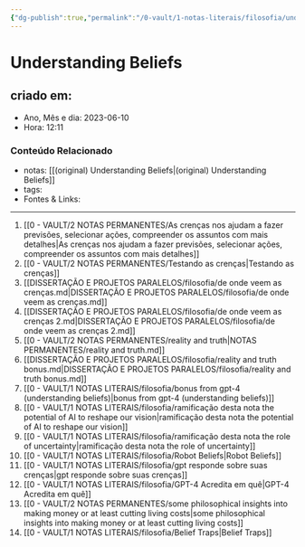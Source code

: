 ```yaml
---
{"dg-publish":true,"permalink":"/0-vault/1-notas-literais/filosofia/understanding-beliefs-sumario/","dgHomeLink":true,"dgShowLocalGraph":true,"dgShowFileTree":true,"noteIcon":""}
---
```


# Understanding Beliefs

## criado em: 
-  Ano, Mês e dia: 2023-06-10
- Hora: 12:11

### Conteúdo Relacionado
- notas: [[(original) Understanding Beliefs\|(original) Understanding Beliefs]]
- tags: 
- Fontes & Links: 
---

1. [[0 - VAULT/2 NOTAS PERMANENTES/As crenças nos ajudam a fazer previsões, selecionar ações, compreender os assuntos com mais detalhes\|As crenças nos ajudam a fazer previsões, selecionar ações, compreender os assuntos com mais detalhes]]
2. [[0 - VAULT/2 NOTAS PERMANENTES/Testando as crenças\|Testando as crenças]]
3. [[DISSERTAÇÃO E PROJETOS PARALELOS/filosofia/de onde veem as crenças.md\|DISSERTAÇÃO E PROJETOS PARALELOS/filosofia/de onde veem as crenças.md]]
4. [[DISSERTAÇÃO E PROJETOS PARALELOS/filosofia/de onde veem as crenças 2.md\|DISSERTAÇÃO E PROJETOS PARALELOS/filosofia/de onde veem as crenças 2.md]]
5. [[0 - VAULT/2 NOTAS PERMANENTES/reality and truth\|NOTAS PERMANENTES/reality and truth.md]]
6. [[DISSERTAÇÃO E PROJETOS PARALELOS/filosofia/reality and truth bonus.md\|DISSERTAÇÃO E PROJETOS PARALELOS/filosofia/reality and truth bonus.md]]
7. [[0 - VAULT/1 NOTAS LITERAIS/filosofia/bonus from gpt-4 (understanding beliefs)\|bonus from gpt-4 (understanding beliefs)]]
8. [[0 - VAULT/1 NOTAS LITERAIS/filosofia/ramificação desta nota the potential of AI to reshape our vision\|ramificação desta nota the potential of AI to reshape our vision]]
9. [[0 - VAULT/1 NOTAS LITERAIS/filosofia/ramificação desta nota the role of uncertainty\|ramificação desta nota the role of uncertainty]]
10. [[0 - VAULT/1 NOTAS LITERAIS/filosofia/Robot Beliefs\|Robot Beliefs]]
11. [[0 - VAULT/1 NOTAS LITERAIS/filosofia/gpt responde sobre suas crenças\|gpt responde sobre suas crenças]]
12. [[0 - VAULT/1 NOTAS LITERAIS/filosofia/GPT-4 Acredita em quê\|GPT-4 Acredita em quê]]
13. [[0 - VAULT/2 NOTAS PERMANENTES/some philosophical insights into making money or at least cutting living costs\|some philosophical insights into making money or at least cutting living costs]]
14. [[0 - VAULT/1 NOTAS LITERAIS/filosofia/Belief Traps\|Belief Traps]]